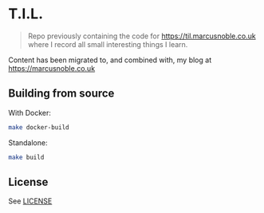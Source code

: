 # T.I.L.

> Repo previously containing the code for https://til.marcusnoble.co.uk where I record all small interesting things I learn.

Content has been migrated to, and combined with, my blog at https://marcusnoble.co.uk

## Building from source

With Docker:

```sh
make docker-build
```

Standalone:

```sh
make build
```

## License

See [LICENSE](LICENSE)
